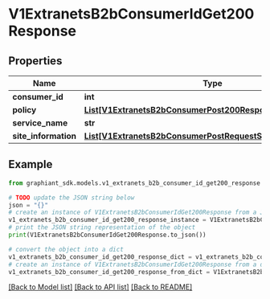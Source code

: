# V1ExtranetsB2bConsumerIdGet200Response


## Properties

Name | Type | Description | Notes
------------ | ------------- | ------------- | -------------
**consumer_id** | **int** |  | [optional] 
**policy** | [**List[V1ExtranetsB2bConsumerPost200ResponsePolicyInner]**](V1ExtranetsB2bConsumerPost200ResponsePolicyInner.md) |  | [optional] 
**service_name** | **str** |  | [optional] 
**site_information** | [**List[V1ExtranetsB2bConsumerPostRequestSiteInformationInner]**](V1ExtranetsB2bConsumerPostRequestSiteInformationInner.md) |  | [optional] 

## Example

```python
from graphiant_sdk.models.v1_extranets_b2b_consumer_id_get200_response import V1ExtranetsB2bConsumerIdGet200Response

# TODO update the JSON string below
json = "{}"
# create an instance of V1ExtranetsB2bConsumerIdGet200Response from a JSON string
v1_extranets_b2b_consumer_id_get200_response_instance = V1ExtranetsB2bConsumerIdGet200Response.from_json(json)
# print the JSON string representation of the object
print(V1ExtranetsB2bConsumerIdGet200Response.to_json())

# convert the object into a dict
v1_extranets_b2b_consumer_id_get200_response_dict = v1_extranets_b2b_consumer_id_get200_response_instance.to_dict()
# create an instance of V1ExtranetsB2bConsumerIdGet200Response from a dict
v1_extranets_b2b_consumer_id_get200_response_from_dict = V1ExtranetsB2bConsumerIdGet200Response.from_dict(v1_extranets_b2b_consumer_id_get200_response_dict)
```
[[Back to Model list]](../README.md#documentation-for-models) [[Back to API list]](../README.md#documentation-for-api-endpoints) [[Back to README]](../README.md)


